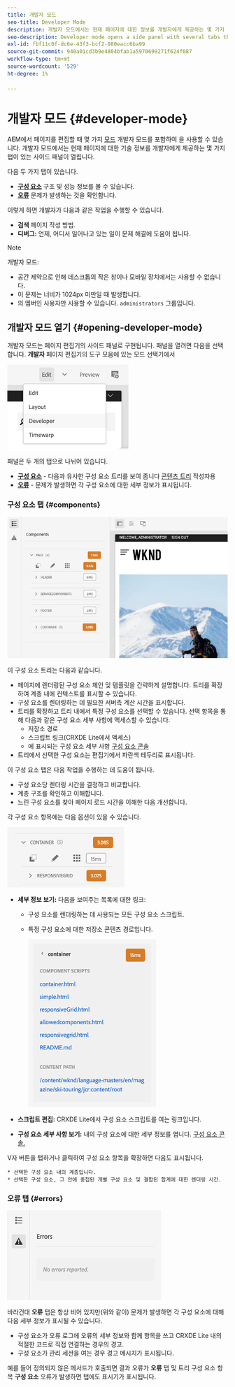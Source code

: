```yaml
---
title: 개발자 모드
seo-title: Developer Mode
description: 개발자 모드에서는 현재 페이지에 대한 정보를 개발자에게 제공하는 몇 가지 탭이 있는 사이드 패널이 열립니다
seo-description: Developer mode opens a side panel with several tabs that provide a developer with information about the current page
exl-id: fbf11c0f-dc6e-43f3-bcf2-080eacc6ba99
source-git-commit: 940a01cd3b9e4804bfab1a5970699271f624f087
workflow-type: tm+mt
source-wordcount: '529'
ht-degree: 1%

---
```


# 개발자 모드 {#developer-mode}

AEM에서 페이지를 편집할 때 몇 가지 [모드](/help/sites-cloud/authoring/fundamentals/environment-tools.md#page-modes) 개발자 모드를 포함하여 을 사용할 수 있습니다. 개발자 모드에서는 현재 페이지에 대한 기술 정보를 개발자에게 제공하는 몇 가지 탭이 있는 사이드 패널이 열립니다.

다음 두 가지 탭이 있습니다.

* **[구성 요소](#components)** 구조 및 성능 정보를 볼 수 있습니다.
* **[오류](#errors)** 문제가 발생하는 것을 확인합니다.

이렇게 하면 개발자가 다음과 같은 작업을 수행할 수 있습니다.

* **검색** 페이지 작성 방법.
* **디버그:** 언제, 어디서 일어나고 있는 일이 문제 해결에 도움이 됩니다.

>[!NOTE]
>
>개발자 모드:
>
>* 공간 제약으로 인해 데스크톱의 작은 창이나 모바일 장치에서는 사용할 수 없습니다.
>  * 이 문제는 너비가 1024px 미만일 때 발생합니다.
>* 의 멤버인 사용자만 사용할 수 있습니다. `administrators` 그룹입니다.


## 개발자 모드 열기 {#opening-developer-mode}

개발자 모드는 페이지 편집기의 사이드 패널로 구현됩니다. 패널을 열려면 다음을 선택합니다. **개발자** 페이지 편집기의 도구 모음에 있는 모드 선택기에서

![개발자 모드 열기](assets/developer-mode.png)

패널은 두 개의 탭으로 나뉘어 있습니다.

* **[구성 요소](#components)** - 다음과 유사한 구성 요소 트리를 보여 줍니다 [콘텐츠 트리](/help/sites-cloud/authoring/fundamentals/environment-tools.md#content-tree) 작성자용
* **[오류](#errors)** - 문제가 발생하면 각 구성 요소에 대한 세부 정보가 표시됩니다.

### 구성 요소 탭 {#components}

![구성 요소 탭](assets/developer-mode-components-tab.png)

이 구성 요소 트리는 다음과 같습니다.

* 페이지에 렌더링된 구성 요소 체인 및 템플릿을 간략하게 설명합니다. 트리를 확장하여 계층 내에 컨텍스트를 표시할 수 있습니다.
* 구성 요소를 렌더링하는 데 필요한 서버측 계산 시간을 표시합니다.
* 트리를 확장하고 트리 내에서 특정 구성 요소를 선택할 수 있습니다. 선택 항목을 통해 다음과 같은 구성 요소 세부 사항에 액세스할 수 있습니다.
   * 저장소 경로
   * 스크립트 링크(CRXDE Lite에서 액세스)
   * 에 표시되는 구성 요소 세부 사항 [구성 요소 콘솔](/help/sites-cloud/authoring/features/components-console.md)
* 트리에서 선택한 구성 요소는 편집기에서 파란색 테두리로 표시됩니다.

이 구성 요소 탭은 다음 작업을 수행하는 데 도움이 됩니다.

* 구성 요소당 렌더링 시간을 결정하고 비교합니다.
* 계층 구조를 확인하고 이해합니다.
* 느린 구성 요소를 찾아 페이지 로드 시간을 이해한 다음 개선합니다.

각 구성 요소 항목에는 다음 옵션이 있을 수 있습니다.

![개발자 모드 구성 요소 예제](assets/developer-mode-component-example.png)

* **세부 정보 보기:** 다음을 보여주는 목록에 대한 링크:
   * 구성 요소를 렌더링하는 데 사용되는 모든 구성 요소 스크립트.
   * 특정 구성 요소에 대한 저장소 콘텐츠 경로입니다.

      ![세부 정보 보기](assets/developer-mode-view-details.png)

* **스크립트 편집:** CRXDE Lite에서 구성 요소 스크립트를 여는 링크입니다.

* **구성 요소 세부 사항 보기:** 내의 구성 요소에 대한 세부 정보를 엽니다. [구성 요소 콘솔.](/help/sites-cloud/authoring/features/components-console.md)

V자 버튼을 탭하거나 클릭하여 구성 요소 항목을 확장하면 다음도 표시됩니다.

    * 선택한 구성 요소 내의 계층입니다.
    * 선택한 구성 요소, 그 안에 중첩된 개별 구성 요소 및 결합된 합계에 대한 렌더링 시간.

### 오류 탭 {#errors}

![오류 탭](assets/developer-mode-errors-tab.png)

바라건대 **오류** 탭은 항상 비어 있지만(위와 같이) 문제가 발생하면 각 구성 요소에 대해 다음 세부 정보가 표시될 수 있습니다.

* 구성 요소가 오류 로그에 오류의 세부 정보와 함께 항목을 쓰고 CRXDE Lite 내의 적절한 코드로 직접 연결하는 경우의 경고.
* 구성 요소가 관리 세션을 여는 경우 경고 메시지가 표시됩니다.

예를 들어 정의되지 않은 메서드가 호출되면 결과 오류가 **오류** 탭 및 트리 구성 요소 항목 **구성 요소** 오류가 발생하면 탭에도 표시기가 표시됩니다.
